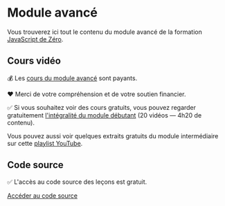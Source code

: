 # Module avancé

Vous trouverez ici tout le contenu du module avancé de la formation [JavaScript de Zéro](https://www.javascriptdezero.com).

## Cours vidéo

💰 Les [cours du module avancé](https://www.javascriptdezero.com/module-avance) sont payants.

❤️ Merci de votre compréhension et de votre soutien financier.

✅ Si vous souhaitez voir des cours gratuits, vous pouvez regarder gratuitement [l'intégralité du module débutant](https://www.javascriptdezero.com/module-debutant) (20 vidéos — 4h20 de contenu).

Vous pouvez aussi voir quelques extraits gratuits du module intermédiaire sur cette [playlist YouTube](https://www.youtube.com/watch?v=-8eHKlJMnw8&list=PLyj4q0fkISxD4HVVfar6wLPTCRM7kB3_j).

## Code source

✅ L'accès au code source des leçons est gratuit.

[Accéder au code source](/cours)